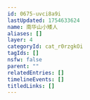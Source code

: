```yaml
---
id: 0675-uvci8a9i
lastUpdated: 1754633624
name: 南华山小矮人
aliases: []
layer: 4
categoryId: cat_r0rzgkOi
tagIds: []
nsfw: false
parent: ""
relatedEntries: []
timelineEvents: []
titledLinks: []
---
```


